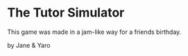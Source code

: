 # The Tutor Simulator

This game was made in a jam-like way for a friends birthday.

by Jane & Yaro
